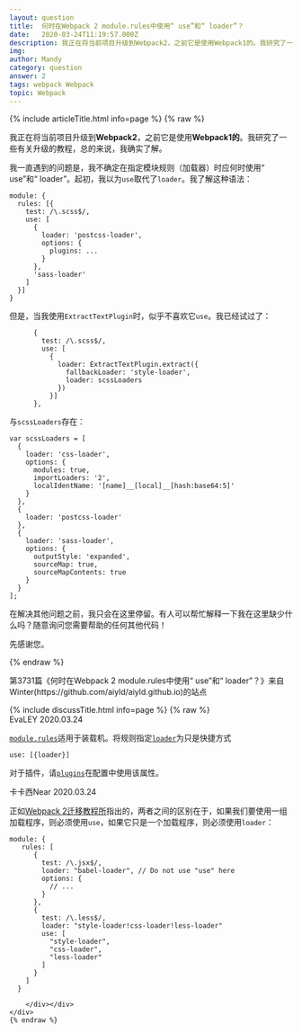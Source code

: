 ```yaml
---
layout: question
title:  何时在Webpack 2 module.rules中使用“ use”和“ loader”？
date:   2020-03-24T11:19:57.000Z
description: 我正在将当前项目升级到Webpack2，之前它是使用Webpack1的。我研究了一些有关升级的教程，总的来说，我确实了解。我一直遇到的问题是，我不确定...
img: 
author: Mandy
category: question
answer: 2
tags: webpack Webpack
topic: Webpack
---
```

<div class="article-root">
  <div class="article">
    {% include articleTitle.html info=page %}
    {% raw %}
    <div class="article-content"><p><font style="vertical-align: inherit;"><font style="vertical-align: inherit;">我正在将当前项目升级到</font></font><strong><font style="vertical-align: inherit;"><font style="vertical-align: inherit;">Webpack2</font></font></strong><font style="vertical-align: inherit;"><font style="vertical-align: inherit;">，</font><font style="vertical-align: inherit;">之前</font><font style="vertical-align: inherit;">它是使用</font></font><strong><font style="vertical-align: inherit;"><font style="vertical-align: inherit;">Webpack1的</font></font></strong><font style="vertical-align: inherit;"><font style="vertical-align: inherit;">。</font><font style="vertical-align: inherit;">我研究了一些有关升级的教程，总的来说，我确实了解。</font></font></p>

<p><font style="vertical-align: inherit;"><font style="vertical-align: inherit;">我一直遇到的问题是，我不确定在指定模块规则（加载器）时应何时使用“ use”和“ loader”。</font><font style="vertical-align: inherit;">起初，我以为</font></font><code>use</code><font style="vertical-align: inherit;"><font style="vertical-align: inherit;">取代了</font></font><code>loader</code><font style="vertical-align: inherit;"><font style="vertical-align: inherit;">。</font><font style="vertical-align: inherit;">我了解这种语法：</font></font></p>

<pre><code>module: {<font></font>
  rules: [{<font></font>
    test: /\.scss$/,<font></font>
    use: [<font></font>
      {<font></font>
        loader: 'postcss-loader',<font></font>
        options: {<font></font>
          plugins: ...<font></font>
        }<font></font>
      },<font></font>
      'sass-loader'<font></font>
    ]<font></font>
  }]<font></font>
}<font></font>
</code></pre>

<p><font style="vertical-align: inherit;"><font style="vertical-align: inherit;">但是，当我使用</font></font><code>ExtractTextPlugin</code><font style="vertical-align: inherit;"><font style="vertical-align: inherit;">时，似乎不喜欢它</font></font><code>use</code><font style="vertical-align: inherit;"><font style="vertical-align: inherit;">。</font><font style="vertical-align: inherit;">我已经试过了：</font></font></p>

<pre><code>      {<font></font>
        test: /\.scss$/,<font></font>
        use: [<font></font>
          {<font></font>
            loader: ExtractTextPlugin.extract({<font></font>
              fallbackLoader: 'style-loader',<font></font>
              loader: scssLoaders<font></font>
            })<font></font>
          }]<font></font>
      },<font></font>
</code></pre>

<p><font style="vertical-align: inherit;"><font style="vertical-align: inherit;">与</font></font><code>scssLoaders</code><font style="vertical-align: inherit;"><font style="vertical-align: inherit;">存在：</font></font></p>

<pre><code>var scssLoaders = [<font></font>
  {<font></font>
    loader: 'css-loader',<font></font>
    options: {<font></font>
      modules: true,<font></font>
      importLoaders: '2',<font></font>
      localIdentName: '[name]__[local]__[hash:base64:5]'<font></font>
    }<font></font>
  },<font></font>
  {<font></font>
    loader: 'postcss-loader'<font></font>
  },<font></font>
  {<font></font>
    loader: 'sass-loader',<font></font>
    options: {<font></font>
      outputStyle: 'expanded',<font></font>
      sourceMap: true,<font></font>
      sourceMapContents: true<font></font>
    }<font></font>
  }<font></font>
];<font></font>
</code></pre>

<p><font style="vertical-align: inherit;"><font style="vertical-align: inherit;">在解决其他问题之前，我只会在这里停留。</font><font style="vertical-align: inherit;">有人可以帮忙解释一下我在这里缺少什么吗？</font><font style="vertical-align: inherit;">随意询问您需要帮助的任何其他代码！</font></font></p>

<p><font style="vertical-align: inherit;"><font style="vertical-align: inherit;">先感谢您。</font></font></p></div>
    {% endraw %}
  </div>
  <p class="winter_mark">第3731篇《何时在Webpack 2 module.rules中使用“ use”和“ loader”？》来自Winter(https://github.com/aiyld/aiyld.github.io)的站点</p>
  <div class="discuss-wrapper">
    {% include discussTitle.html info=page %}
    {% raw %}
    <div class="discuss-list">
    <div class="discuss-item">
        <div class="discuss-parent">
          <div class="discuss-meta">
            <span class="discuss-user">EvaLEY</span>
            <span class="discuss-time">2020.03.24</span>
          </div>
          <div class="discuss-comment"><p><a href="https://webpack.js.org/configuration/module/#module-rules" rel="noreferrer"><code>module.rules</code></a><font style="vertical-align: inherit;"><font style="vertical-align: inherit;">适用于装载机。</font><font style="vertical-align: inherit;">将规则指定</font></font><a href="https://webpack.js.org/configuration/module/#rule-loader" rel="noreferrer"><code>loader</code></a><font style="vertical-align: inherit;"><font style="vertical-align: inherit;">为只是快捷方式</font></font></p>

<pre><code>use: [{loader}]
</code></pre>

<p><font style="vertical-align: inherit;"><font style="vertical-align: inherit;">对于插件，请</font></font><a href="https://webpack.js.org/configuration/" rel="noreferrer"><code>plugins</code></a><font style="vertical-align: inherit;"><font style="vertical-align: inherit;">在配置中</font><font style="vertical-align: inherit;">使用该</font><font style="vertical-align: inherit;">属性。</font></font></p></div>
        </div></div><div class="discuss-item">
        <div class="discuss-parent">
          <div class="discuss-meta">
            <span class="discuss-user">卡卡西Near</span>
            <span class="discuss-time">2020.03.24</span>
          </div>
          <div class="discuss-comment"><p><font style="vertical-align: inherit;"><font style="vertical-align: inherit;">正如</font></font><a href="https://webpack.js.org/guides/migrating/#module-loaders-is-now-module-rules" rel="noreferrer"><font style="vertical-align: inherit;"><font style="vertical-align: inherit;">Webpack 2迁移教程所</font></font></a><font style="vertical-align: inherit;"><font style="vertical-align: inherit;">指出的，两者之间的区别在于，如果我们要使用一组加载程序，则必须使用</font></font><code>use</code><font style="vertical-align: inherit;"><font style="vertical-align: inherit;">，如果它只是一个加载程序，则必须使用</font></font><code>loader</code><font style="vertical-align: inherit;"><font style="vertical-align: inherit;">：</font></font></p>

<pre><code>module: {<font></font>
   rules: [<font></font>
      {<font></font>
        test: /\.jsx$/,<font></font>
        loader: "babel-loader", // Do not use "use" here<font></font>
        options: {<font></font>
          // ...<font></font>
        }<font></font>
      },<font></font>
      {<font></font>
        test: /\.less$/,<font></font>
        loader: "style-loader!css-loader!less-loader"<font></font>
        use: [<font></font>
          "style-loader",<font></font>
          "css-loader",<font></font>
          "less-loader"<font></font>
        ]<font></font>
      }<font></font>
    ]<font></font>
  }<font></font>
</code></pre></div>
        </div></div>
    </div>
    {% endraw %}
  </div>
<div>
